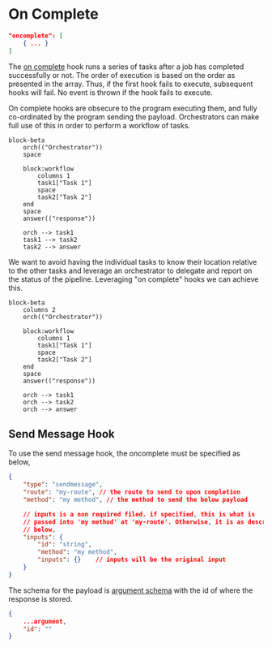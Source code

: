 # On Complete

```json
"oncomplete": [
    { ... }
]
```

The [on complete](../../schema/worker-hooks-oncomplete.schema.json) hook runs a series of tasks after a job has completed successfully or not. The order of execution is based on the order as presented in the array. Thus, if the first hook fails to execute, subsequent hooks will fail. No event is thrown if the hook fails to execute.

On complete hooks are obsecure to the program executing them, and fully co-ordinated by the program sending the payload. Orchestrators can make full use of this in order to perform a workflow of tasks.

```mermaid
block-beta
    orch(("Orchestrator"))
    space

    block:workflow
        columns 1
        task1["Task 1"]
        space
        task2["Task 2"]
    end
    space
    answer(("response"))

    orch --> task1
    task1 --> task2
    task2 --> answer
```

We want to avoid having the individual tasks to know their location relative to the other tasks and leverage an orchestrator to delegate and report on the status of the pipeline. Leveraging "on complete" hooks we can achieve this.

```mermaid
block-beta
    columns 2 
    orch(("Orchestrator"))

    block:workflow
        columns 1
        task1["Task 1"]
        space
        task2["Task 2"]
    end
    space
    answer(("response"))

    orch --> task1
    orch --> task2
    orch --> answer
``` 

## Send Message Hook

To use the send message hook, the oncomplete must be specified as below,

```json
{
    "type": "sendmessage",
    "route": "my-route", // the route to send to upon completion
    "method": "my method", // the method to send the below payload

    // inputs is a non required filed. if specified, this is what is 
    // passed into 'my method' at 'my-route'. Otherwise, it is as described
    // below,
    "inputs": {
        "id": "string",
        "method": "my method",
        "inputs": {}    // inputs will be the original input
    }
}
```

The schema for the payload is [argument schema](../../schema/argument.schema.json) with the id of where the response is stored.

```json
{
    ...argument,
    "id": ""
}
```